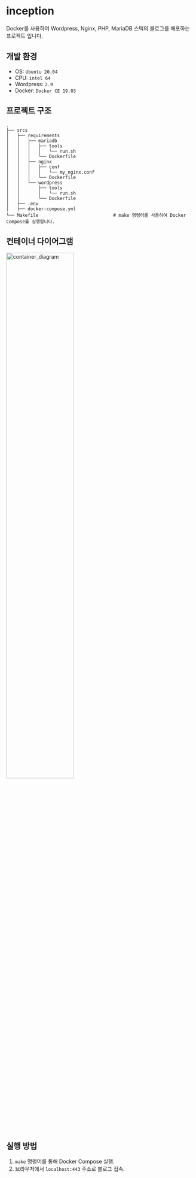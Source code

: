 # inception

Docker를 사용하여 Wordpress, Nginx, PHP, MariaDB 스택의 블로그를 배포하는 프로젝트 입니다.

## 개발 환경

-   OS: `Ubuntu 20.04`
-   CPU: `intel 64`
-   Wordpress: `2.9`
-   Docker: `Docker CE 19.03`

## 프로젝트 구조

```
.
├── srcs
│   ├── requirements
│   │   ├── mariadb
│   │   │   ├── tools
│   │   │   │   └── run.sh
│   │   │   └── Dockerfile
│   │   ├── nginx
│   │   │   ├── conf
│   │   │   │   └── my_nginx.conf
│   │   │   └── Dockerfile
│   │   └── wordpress
│   │       ├── tools
│   │       │   └── run.sh
│   │       └── Dockerfile
│   ├── .env
│   ├── docker-compose.yml
└── Makefile                            # make 명령어를 사용하여 Docker Compose를 실행합니다.
```

## 컨테이너 다이어그램

<img width="60%" alt="container_diagram" src="https://github.com/owel-dev/42Seoul-Assignments/assets/40191730/70d95a13-ccf7-4cd0-84d0-5f4c5c639009">

## 실행 방법
1.  `make` 명령어를 통해 Docker Compose 실행.
2.  브라우저에서 `localhost:443` 주소로 블로그 접속.
